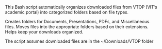 This Bash script automatically organizes downloaded files from VTOP (VIT’s academic portal) into categorized folders based on file types.

Creates folders for Documents, Presentations, PDFs, and Miscellaneous files.
Moves files into the appropriate folders based on their extensions.
Helps keep your downloads organized.

The script assumes downloaded files are in the ~/Downloads/VTOP folder

